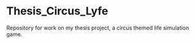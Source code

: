 # Thesis_Circus_Lyfe
Repository for work on my thesis project, a circus themed life simulation game. 
